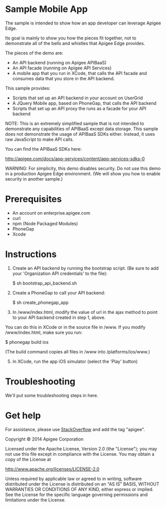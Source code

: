 # Sample Mobile App

The sample is intended to show how an app developer can leverage Apigee Edge.

Its goal is mainly to show you how the pieces fit together, not to 
demonstrate all of the bells and whistles that Apigee Edge provides. 

The pieces of the demo are:

* An API backend (running on Apigee APIBaaS)
* An API facade (running on Apigee API Services)
* A mobile app that you run in XCode, that calls the API 
facade and consumes data that you store in the API backend.

This sample provides:

* Scripts that set up an API backend in your account on UserGrid
* A JQuery Mobile app, based on PhoneGap, that calls the API backend
* Scripts that set up an API proxy the runs as a facade for your API backend

NOTE: This is an extremely simplified sample that is not intended to 
demonstrate any capabilities of APIBaaS except data storage. This
sample does not demonstrate the usage of APIBaaS SDKs either. Instead,
it uses raw JavaScript to make API calls.

You can find the APIBaaS SDKs here:

http://apigee.com/docs/app-services/content/app-services-sdks-0

WARNING: For simplicity, this demo disables security. Do not use this demo
in a production Apigee Edge environment. (We will show you how to enable
security in another sample.)

# Prerequisites

<!-- Get versions, links, and stuff -->

* An account on enterprise.apigee.com
* curl
* npm (Node Packaged Modules)
* PhoneGap
* Xcode

# Instructions

1. Create an API backend by running the bootstrap script. 
   (Be sure to add your 'Organization API credentials' to the file):

   $ sh bootstrap_api_backend.sh

2. Create a PhoneGap to call your API backend:

   $ sh create_phonegap_app

4. In /www/index.html, modify the value of url in the ajax method to 
   point to your API backend created in step 1, above.

  You can do this in XCode or in the source file in /www. If you modify
  /www/index.html, make sure you run:
  
  $ phonegap build ios
  
  (The build command copies all files in /www into /platforms/ios/www.)  

5. In XCode, run the app iOS simulator (select the 'Play' button)

# Troubleshooting

We'll put some troubleshooting steps in here.

# Get help

For assistance, please use [StackOverflow](http://stackoverflow.com/tags/apigee) and add the tag "apigee".

Copyright © 2014 Apigee Corporation

Licensed under the Apache License, Version 2.0 (the "License"); you may not use
this file except in compliance with the License. You may obtain a copy
of the License at

http://www.apache.org/licenses/LICENSE-2.0

Unless required by applicable law or agreed to in writing, software
distributed under the License is distributed on an "AS IS" BASIS,
WITHOUT WARRANTIES OR CONDITIONS OF ANY KIND, either express or implied.
See the License for the specific language governing permissions and
limitations under the License.